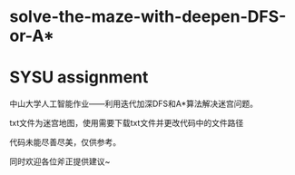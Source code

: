 # solve-the-maze-with-deepen-DFS-or-A*

# SYSU assignment 

中山大学人工智能作业——利用迭代加深DFS和A*算法解决迷宫问题。

txt文件为迷宫地图，使用需要下载txt文件并更改代码中的文件路径

代码未能尽善尽美，仅供参考。

同时欢迎各位斧正提供建议~
